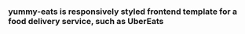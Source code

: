 ### yummy-eats is responsively styled frontend template for a food delivery service, such as UberEats
